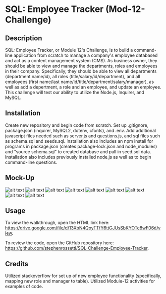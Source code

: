 # SQL: Employee Tracker (Mod-12-Challenge)

## Description

SQL: Employee Tracker, or Module 12's Challenge, is to build a command-line application from scratch to manage a company's employee databased and act as a content management system (CMS). As business owner, they should be able to view and manage the departments, roles and employees in their company. Specifically, they should be able to view all departments (department name/id), all roles (title/salary/id/department), and all employees (first name/last name/id/title/department/salary/manager), as well as add a depertment, a role and an employee, and update an employee.  This challenge will test our ability to utilize the Node.js, Inquirer, and MySQL.

## Installation

Create new repository and begin code from scratch. Set up .gitignore, package.json (inquirer, MySQL2, dotenv, cfonts), and .env. Add additional javascript files needed such as server.js and questions.js, and sql files such as schema.sql and seeds.sql. Installation also includes an npm install for programs in package.json (creates package-lock.json and node_modules) and "source schema.sql" to created database and pull in seed.sql data. Installation also includes previously installed node.js as well as to begin command-line questions.

## Mock-Up

![alt text](https://github.com/stephenrossetti/SQL-Challenge-Employee-Tracker/blob/main/assets/Mockup1.png)
![alt text](https://github.com/stephenrossetti/SQL-Challenge-Employee-Tracker/blob/main/assets/Mockup2.png)
![alt text](https://github.com/stephenrossetti/SQL-Challenge-Employee-Tracker/blob/main/assets/Mockup3.png)
![alt text](https://github.com/stephenrossetti/SQL-Challenge-Employee-Tracker/blob/main/assets/Mockup4.png)
![alt text](https://github.com/stephenrossetti/SQL-Challenge-Employee-Tracker/blob/main/assets/Mockup5.png)
![alt text](https://github.com/stephenrossetti/SQL-Challenge-Employee-Tracker/blob/main/assets/Mockup6.png)
![alt text](https://github.com/stephenrossetti/SQL-Challenge-Employee-Tracker/blob/main/assets/Mockup7.png)
![alt text](https://github.com/stephenrossetti/SQL-Challenge-Employee-Tracker/blob/main/assets/Mockup8.png)
![alt text](https://github.com/stephenrossetti/SQL-Challenge-Employee-Tracker/blob/main/assets/Mockup9.png)

## Usage

To view the walkthrough, open the HTML link here: https://drive.google.com/file/d/13XbN4QoyTTfY6ttGJUsSbKYOTc8wF06d/view.

To review the code, open the GitHub repository here: https://github.com/stephenrossetti/SQL-Challenge-Employee-Tracker.

## Credits

Utilized stackoverflow for set up of new employee functionality (specifically, mapping new role and manager to table). Utilized Module-12 activities for examples of code.